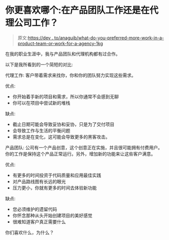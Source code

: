 # 你更喜欢哪个:在产品团队工作还是在代理公司工作？

> 原文:[https://dev . to/anaguib/what-do-you-preferred-more-work-in-a-product-team-or-work-for-a-agency-1kg](https://dev.to/anaguib/what-do-you-prefer-more-working-in-a-product-team-or-working-for-an-agency-1kgh)

在我的职业生涯中，我与产品团队和代理机构都有过合作。

以下是我所看到的一个简短的对比:

代理工作:
客户带着需求来找你，你和你的团队努力实现这些需求。

优点:

*   你开始着手新的项目和需求，所以你通常不会感到无聊
*   你可以在项目中尝试新的堆栈

缺点:

*   截止日期可能会导致妥协和妥协，只是为了交付项目
*   会导致工作与生活的平衡问题
*   需求总是在变化，这可能会导致更多的黑客攻击。

产品团队:
公司有一个产品创意，这个创意正在实施，并且很可能拥有付费用户。你的工作是保持这个产品正常运行。另外，增加新的功能来让这些客户满意。

优点:

*   有更多的时间投资于代码质量和应用最佳实践
*   对产品路线图有长远的眼光
*   压力更小，你就有更多的时间去体验新功能

缺点:

*   您必须维护的遗留代码
*   你怀念那种从头开始创建项目的美好感觉
*   很难知道客户真正需要什么

你们喜欢什么，为什么？